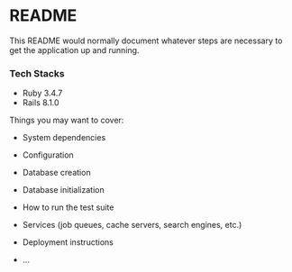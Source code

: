 # README

This README would normally document whatever steps are necessary to get the
application up and running.

### Tech Stacks
* Ruby 3.4.7
* Rails 8.1.0

Things you may want to cover:

* System dependencies

* Configuration

* Database creation

* Database initialization

* How to run the test suite

* Services (job queues, cache servers, search engines, etc.)

* Deployment instructions

* ...
